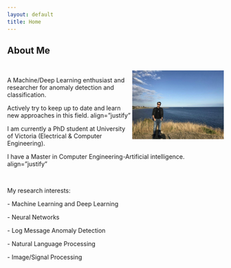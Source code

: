 ```yaml
---
layout: default
title: Home
---
```

 
## About Me

<br>
<img src="center/images/amirfarzad.jpg" width="213" height="160" title="Amir Farzad" align="right" />
<p> A Machine/Deep Learning enthusiast and researcher for anomaly detection and classification. 

 Actively try to keep up to date and learn new approaches in this field. align=”justify”</p> 

<p> I am currently a PhD student at University of Victoria (Electrical & Computer Engineering).

I have a Master in Computer Engineering-Artificial intelligence. align=”justify”</p> 

<br>

<p>My research interests:</p> 
<p> - Machine Learning and Deep Learning</p> 
<p> - Neural Networks</p> 
<p> - Log Message Anomaly Detection</p> 
<p> - Natural Language Processing</p> 
<p> - Image/Signal Processing</p> 
